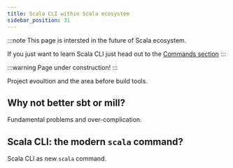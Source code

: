 ```yaml
---
title: Scala CLI within Scala ecosystem
sidebar_position: 31
---
```


:::note
This page is intersted in the future of Scala ecosystem.

If you just want to learn Scala CLI just head out to the [Commands section](./commands/basics.md)
:::

:::warning
Page under construction!
:::

Project evoultion and the area before build tools.

## Why not better sbt or mill?

Fundamental problems and over-complication.

## Scala CLI: the modern `scala` command?

Scala CLI as new `scala` command.



